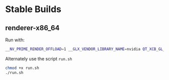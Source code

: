 # Stable Builds

## renderer-x86_64
Run with:
```bash
__NV_PRIME_RENDER_OFFLOAD=1 __GLX_VENDOR_LIBRARY_NAME=nvidia QT_XCB_GL_INTEGRATION=xcb_glx ./renderer-x86_64
```

Alternately use the script `run.sh`
```bash
chmod +x run.sh
./run.sh
```


